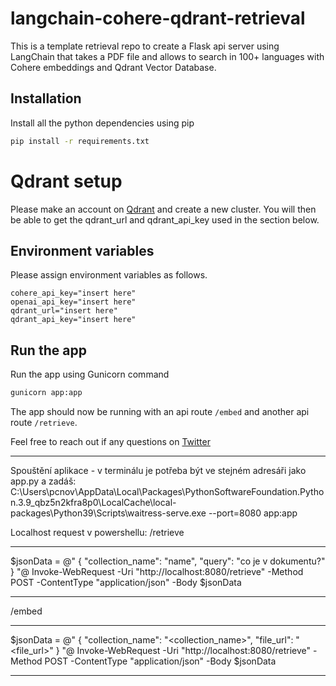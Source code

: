 # langchain-cohere-qdrant-retrieval
This is a template retrieval repo to create a Flask api server using LangChain that takes a PDF file and allows to search in 100+ languages with Cohere embeddings and Qdrant Vector Database.

## Installation

Install all the python dependencies using pip

```bash
pip install -r requirements.txt
```

# Qdrant setup

Please make an account on [Qdrant](https://qdrant.tech/) and create a new cluster. You will then be able to get the qdrant_url and qdrant_api_key used in the section below.

## Environment variables

Please assign environment variables as follows.
```
cohere_api_key="insert here"
openai_api_key="insert here"
qdrant_url="insert here"
qdrant_api_key="insert here"
```

## Run the app

Run the app using Gunicorn command

```bash
gunicorn app:app
```

The app should now be running with an api route ```/embed``` and another api route ```/retrieve```.

Feel free to reach out if any questions on [Twitter](https://twitter.com/MisbahSy)

_______________________________________________________________________________________________________________________________________________________________________
Spouštění aplikace - v terminálu je potřeba být ve stejném adresáři jako app.py a zadáš:
C:\Users\pcnov\AppData\Local\Packages\PythonSoftwareFoundation.Python.3.9_qbz5n2kfra8p0\LocalCache\local-packages\Python39\Scripts\waitress-serve.exe --port=8080 app:app


Localhost request v powershellu:
/retrieve
__________
$jsonData = @"
{
    "collection_name": "name",
    "query": "co je v dokumentu?"
}
"@
Invoke-WebRequest -Uri "http://localhost:8080/retrieve" -Method POST -ContentType "application/json" -Body $jsonData
__________

/embed
__________
$jsonData = @"
{
    "collection_name": "<collection_name>",
    "file_url": "<file_url>"
}
"@
Invoke-WebRequest -Uri "http://localhost:8080/retrieve" -Method POST -ContentType "application/json" -Body $jsonData
__________